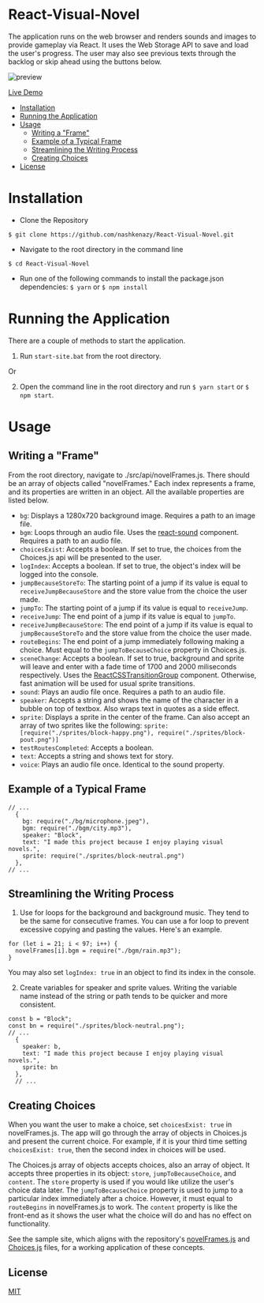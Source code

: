 # React-Visual-Novel

The application runs on the web browser and renders sounds and images to provide gameplay via React. It uses the Web Storage API to save and load the user's progress. The user may also see previous texts through the backlog or skip ahead using the buttons below.

![preview](https://u.imageresize.org/b5417b85-66e4-49ca-b167-f3ec5342bee5.png)

[Live Demo](https://rvn.netlify.com)

- [Installation](https://github.com/nashkenazy/React-Visual-Novel#installation)
- [Running the Application](https://github.com/nashkenazy/React-Visual-Novel#running-the-application)
- [Usage](https://github.com/nashkenazy/React-Visual-Novel#usage)
  - [Writing a "Frame"](https://github.com/nashkenazy/React-Visual-Novel#writing-a-frame)
  - [Example of a Typical Frame](https://github.com/nashkenazy/React-Visual-Novel#example-of-a-typical-frame)
  - [Streamlining the Writing Process](https://github.com/nashkenazy/React-Visual-Novel#streamlining-the-writing-process)
  - [Creating Choices](https://github.com/nashkenazy/React-Visual-Novel#creating-choices)
- [License](https://github.com/nashkenazy/React-Visual-Novel#license)

# Installation

*   Clone the Repository

```
$ git clone https://github.com/nashkenazy/React-Visual-Novel.git
```

*   Navigate to the root directory in the command line

```
$ cd React-Visual-Novel
```

*   Run one of the following commands to install the package.json dependencies:
    `$ yarn` or `$ npm install`

# Running the Application

There are a couple of methods to start the application.

1.  Run `start-site.bat` from the root directory.

Or

2.  Open the command line in the root directory and run `$ yarn start` or `$ npm start`.

# Usage

## Writing a "Frame"
From the root directory, navigate to ./src/api/novelFrames.js. There should be an array of objects called "novelFrames." Each index represents a frame, and its properties are written in an object. All the available properties are listed below.

- `bg`: Displays a 1280x720 background image. Requires a path to an image file.
- `bgm`: Loops through an audio file. Uses the [react-sound](https://github.com/leoasis/react-sound) component. Requires a path to an audio file.
- `choicesExist`: Accepts a boolean. If set to true, the choices from the Choices.js api will be presented to the user.
- `logIndex`: Accepts a boolean. If set to true, the object's index will be logged into the console.
- `jumpBecauseStoreTo`: The starting point of a jump if its value is equal to `receiveJumpBecauseStore` and the store value from the choice the user made.
- `jumpTo`: The starting point of a jump if its value is equal to `receiveJump`.
- `receiveJump`: The end point of a jump if its value is equal to `jumpTo`.
- `receiveJumpBecauseStore`: The end point of a jump if its value is equal to `jumpBecauseStoreTo` and the store value from the choice the user made.
- `routeBegins`: The end point of a jump immediately following making a choice. Must equal to the `jumpToBecauseChoice` property in Choices.js.
- `sceneChange`: Accepts a boolean. If set to true, background and sprite will leave and enter with a fade time of 1700 and 2000 miliseconds respectively. Uses the [ReactCSSTransitionGroup](https://reactjs.org/docs/animation.html) component. Otherwise, fast animation will be used for usual sprite transitions.
- `sound`: Plays an audio file once. Requires a path to an audio file.
- `speaker`: Accepts a string and shows the name of the character in a bubble on top of textbox. Also wraps text in quotes as a side effect.
- `sprite`: Displays a sprite in the center of the frame. Can also accept an array of two sprites like the following: `sprite: [require("./sprites/block-happy.png"), require("./sprites/block-pout.png")]`
- `testRoutesCompleted`: Accepts a boolean. 
- `text`: Accepts a string and shows text for story.
- `voice`: Plays an audio file once. Identical to the sound property.

## Example of a Typical Frame

```
// ...
  {
    bg: require("./bg/microphone.jpeg"),
    bgm: require("./bgm/city.mp3"),
    speaker: "Block",
    text: "I made this project because I enjoy playing visual novels.",
    sprite: require("./sprites/block-neutral.png")
  },
// ... 
```

## Streamlining the Writing Process

1. Use for loops for the background and background music. They tend to be the same for consecutive frames. You can use a for loop to prevent excessive copying and pasting the values. Here's an example.
```
for (let i = 21; i < 97; i++) {
  novelFrames[i].bgm = require("./bgm/rain.mp3");
}
```
You may also set `logIndex: true` in an object to find its index in the console.

2. Create variables for speaker and sprite values. Writing the variable name instead of the string or path tends to be quicker and more consistent.
```
const b = "Block";
const bn = require("./sprites/block-neutral.png");
// ...
  {
    speaker: b,
    text: "I made this project because I enjoy playing visual novels.",
    sprite: bn
  },
  // ...
```

## Creating Choices
When you want the user to make a choice, set `choicesExist: true` in novelFrames.js. The app will go through the array of objects in Choices.js and present the current choice. For example, if it is your third time setting `choicesExist: true`, then the second index in choices will be used.

The Choices.js array of objects accepts choices, also an array of object. It accepts three properties in its object: `store`, `jumpToBecauseChoice`, and `content`. The `store` property is used if you would like utilize the user's choice data later. The `jumpToBecauseChoice` property is used to jump to a particular index immediately after a choice. However, it must equal to `routeBegins` in novelFrames.js to work. The `content` property is like the front-end as it shows the user what the choice will do and has no effect on functionality.

See the sample site, which aligns with the repository's [novelFrames.js](https://github.com/nashkenazy/React-Visual-Novel/blob/master/src/api/novelFrames.js) and [Choices.js](https://github.com/nashkenazy/React-Visual-Novel/blob/master/src/api/Choices.js) files, for a working application of these concepts.

## License

[MIT](./LICENSE)
